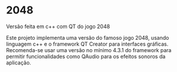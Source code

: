 # 2048
Versão feita em c++ com QT do jogo 2048

Este projeto implementa uma versão do famoso jogo 2048, usando linguagem c++ e o framework QT Creator para interfaces gráficas.
Recomenda-se usar uma versão no mínimo 4.3.1 do framework para permitir funcionalidades como QAudio para os efeitos sonoros da
aplicação.

